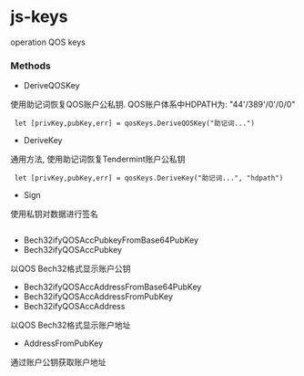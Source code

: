 # js-keys
operation QOS keys


### Methods

*  DeriveQOSKey
 
 使用助记词恢复QOS账户公私钥. QOS账户体系中HDPATH为: "44'/389'/0'/0/0"

```
 let [privKey,pubKey,err] = qosKeys.DeriveQOSKey("助记词...")
```

*  DeriveKey

通用方法, 使用助记词恢复Tendermint账户公私钥


```
 let [privKey,pubKey,err] = qosKeys.DeriveKey("助记词...", "hdpath")

```

* Sign

使用私钥对数据进行签名
```

```

* Bech32ifyQOSAccPubkeyFromBase64PubKey
* Bech32ifyQOSAccPubkey

以QOS Bech32格式显示账户公钥

* Bech32ifyQOSAccAddressFromBase64PubKey
* Bech32ifyQOSAccAddressFromPubKey
* Bech32ifyQOSAccAddress

以QOS Bech32格式显示账户地址

* AddressFromPubKey

通过账户公钥获取账户地址

